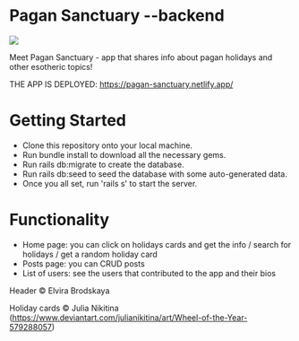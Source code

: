 # Pagan Sanctuary --backend 

<img src="https://i.imgur.com/2n5CIUU.png"> 

Meet Pagan Sanctuary - app that shares info about pagan holidays and other esotheric topics!

THE APP IS DEPLOYED: https://pagan-sanctuary.netlify.app/

# Getting Started

* Clone this repository onto your local machine.
* Run bundle install to download all the necessary gems.
* Run rails db:migrate to create the database.
* Run rails db:seed to seed the database with some auto-generated data.
* Once you all set, run 'rails s' to start the server.

# Functionality

* Home page: you can click on holidays cards and get the info / search for holidays / get a random holiday card
* Posts page: you can CRUD posts
* List of users: see the users that contributed to the app and their bios


Header © Elvira Brodskaya

Holiday cards © Julia Nikitina (https://www.deviantart.com/julianikitina/art/Wheel-of-the-Year-579288057)

